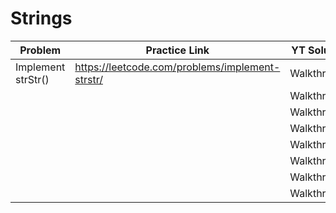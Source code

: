 # Strings

| Problem            | Practice Link                                   | YT Solution | Code                         |
| ------------------ | ----------------------------------------------- | ----------- | ---------------------------- |
| Implement strStr() | https://leetcode.com/problems/implement-strstr/ | Walkthrough | [Code](implement-str-str.py) |
|                    |                                                 | Walkthrough | Code                         |
|                    |                                                 | Walkthrough | Code                         |
|                    |                                                 | Walkthrough | Code                         |
|                    |                                                 | Walkthrough | Code                         |
|                    |                                                 | Walkthrough | Code                         |
|                    |                                                 | Walkthrough | Code                         |
|                    |                                                 | Walkthrough | Code                         |